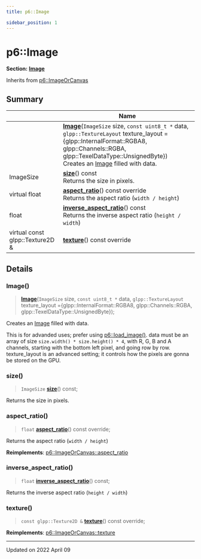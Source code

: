 ```yaml
---
title: p6::Image

sidebar_position: 1
---
```


# p6::Image

**Section:** **[Image](/reference/image)**





Inherits from [p6::ImageOrCanvas](/reference/Types/image_or_canvas)



## Summary

|                | Name           |
| -------------- | -------------- |
| | **[Image](/reference/Types/image#image)**(`ImageSize` size, `const uint8_t *` data, `glpp::TextureLayout` texture_layout = {glpp::InternalFormat::RGBA8, glpp::Channels::RGBA, glpp::TexelDataType::UnsignedByte})<br/>Creates an [Image](/reference/Types/image) filled with data.  |
| ImageSize | **[size](/reference/Types/image#size)**() const<br/>Returns the size in pixels.  |
| virtual float | **[aspect_ratio](/reference/Types/image#aspect_ratio)**() const override<br/>Returns the aspect ratio (`width / height`)  |
| float | **[inverse_aspect_ratio](/reference/Types/image#inverse_aspect_ratio)**() const<br/>Returns the inverse aspect ratio (`height / width`)  |
| virtual const glpp::Texture2D & | **[texture](/reference/Types/image#texture)**() const override |
## Details


### Image()

> **[Image](/reference/Types/image#image)**(`ImageSize` size, `const uint8_t *` data, `glpp::TextureLayout` texture_layout ={glpp::InternalFormat::RGBA8, glpp::Channels::RGBA, glpp::TexelDataType::UnsignedByte});


Creates an [Image](/reference/Types/image) filled with data. 

This is for advanded uses; prefer using [p6::load_image()](/reference/image#load_image). data must be an array of size `size.width() * size.height() * 4`, with R, G, B and A channels, starting with the bottom left pixel, and going row by row. texture_layout is an advanced setting; it controls how the pixels are gonna be stored on the GPU. 


### size()

> `ImageSize` **[size](/reference/Types/image#size)**() const;


Returns the size in pixels. 

### aspect_ratio()

> `float` **[aspect_ratio](/reference/Types/image#aspect_ratio)**() const override;


Returns the aspect ratio (`width / height`) 

**Reimplements**: [p6::ImageOrCanvas::aspect_ratio](/reference/Types/image_or_canvas#aspect_ratio)


### inverse_aspect_ratio()

> `float` **[inverse_aspect_ratio](/reference/Types/image#inverse_aspect_ratio)**() const;


Returns the inverse aspect ratio (`height / width`) 

### texture()

> `const glpp::Texture2D &` **[texture](/reference/Types/image#texture)**() const override;



**Reimplements**: [p6::ImageOrCanvas::texture](/reference/Types/image_or_canvas#texture)


-------------------------------

Updated on 2022 April 09